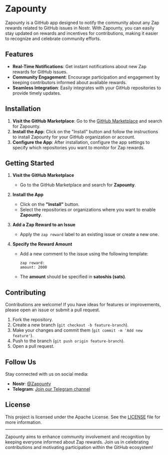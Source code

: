 # Zapounty

Zapounty is a GitHub app designed to notify the community about any Zap rewards related to GitHub issues in Nostr. With Zapounty, you can easily stay updated on rewards and incentives for contributions, making it easier to recognize and celebrate community efforts.

## Features

- **Real-Time Notifications**: Get instant notifications about new Zap rewards for GitHub issues.
- **Community Engagement**: Encourage participation and engagement by keeping contributors informed about available rewards.
- **Seamless Integration**: Easily integrates with your GitHub repositories to provide timely updates.

## Installation

1. **Visit the GitHub Marketplace**: Go to the [GitHub Marketplace](https://github.com/marketplace) and search for Zapounty.
2. **Install the App**: Click on the "Install" button and follow the instructions to install Zapounty for your GitHub organization or account.
3. **Configure the App**: After installation, configure the app settings to specify which repositories you want to monitor for Zap rewards.

## Getting Started  

1. **Visit the GitHub Marketplace**  
   - Go to the GitHub Marketplace and search for **Zapounty**.  

2. **Install the App**  
   - Click on the **"Install"** button.  
   - Select the repositories or organizations where you want to enable **Zapounty**.  

3. **Add a Zap Reward to an Issue**  
   - Apply the `zap reward` label to an existing issue or create a new one.  

4. **Specify the Reward Amount**  
   - Add a new comment to the issue using the following template:  
     ```  
     zap reward:  
     amount: 2000  
     ```  
   - The **amount** should be specified in **satoshis (sats)**.

## Contributing

Contributions are welcome! If you have ideas for features or improvements, please open an issue or submit a pull request.

1. Fork the repository.
2. Create a new branch (`git checkout -b feature-branch`).
3. Make your changes and commit them (`git commit -m 'Add new feature'`).
4. Push to the branch (`git push origin feature-branch`).
5. Open a pull request.

## Follow Us

Stay connected with us on social media:

- **Nostr**: [@Zapounty](https://njump.me/npub1ulvrsldmdlwrzh026plfylr22rl8c068yd4uu7ww0s0s8zac486qzwrlwd)
- **Telegram**: [Join our Telegram channel](https://t.me/zapounty)

## License

This project is licensed under the Apache License. See the [LICENSE](LICENSE) file for more information.

---

Zapounty aims to enhance community involvement and recognition by keeping everyone informed about Zap rewards. Join us in celebrating contributions and motivating participation within the GitHub ecosystem!